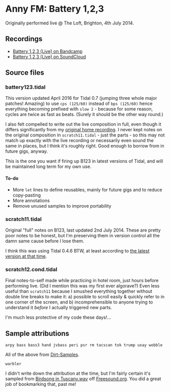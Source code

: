# Anny FM: Battery 1,2,3

Originally performed live @ The Loft, Brighton, 4th July 2014.

## Recordings

- [Battery 1,2,3 (Live) on Bandcamp](http://anny.audio/track/battery-123-live)
- [Battery 1,2,3 (Live) on SoundCloud](https://soundcloud.com/anny-fm/battery-123-live)

## Source files

### battery123.tidal

This version updated April 2016 for Tidal 0.7 (jumping three whole major patches! Amazing) to use `cps (125/60)` instead of `bps (125/60)` hence everything becoming prefixed with `slow 2` - because for some reason, cycles are twice as fast as beats. (Surely it should be the other way round.)

I also felt compelled to write out the live composition in full, even though it differs significantly from my [original home recording](https://soundcloud.com/anny-fm/battery-123-original-version). I never kept notes on the original composition in `scratch11.tidal` - just the parts - so this may not match up exactly with the live recording or necessarily even sound the same in places, but I think it's roughly right. Good enough to borrow from in future gigs, anyway.

This is the one you want if firing up B123 in latest versions of Tidal, and will be maintained long term for my own use.

#### To-do

- More `let` lines to define reusables, mainly for future gigs and to reduce copy-pasting
- More annotations
- Remove unused samples to improve portability

### scratch11.tidal

Original "full" notes on B123, last updated 2nd July 2014. These are pretty poor notes to be honest, but I'm preserving them in version control all the damn same cause before I lose them.

I think this was using Tidal 0.4.6 BTW, at least according to [the latest version at that time](https://github.com/tidalcycles/Tidal/tree/c214cb1baa8259ce4514741bb8a14ca28d1139e7).

### scratch12.cond.tidal

Final notes-to-self made while practicing in hotel room, just hours before performing live. (Did I mention this was my first ever algorave?) Even less useful than `scratch11` because I smushed everything together without double line breaks to make it: a) possible to scroll easily & quickly refer to in one corner of the screen, and b) incomprehensible to anyone trying to understand it _before_ I actually triggered new parts.

I'm much less protective of my code these days!...

## Sample attributions

```
arpy bass bass3 hand jvbass peri psr rm tacscan tok trump uxay wobble
```

All of the above from [Dirt-Samples](https://github.com/tidalcycles/Dirt-Samples/tree/c2db9a0dc4ffb911febc613cdb9726cae5175223).

```
warbler
```

I didn't write down the attribution at the time, but I'm fairly certain it's sampled from [Birdsong in Tuscany.wav](http://www.freesound.org/people/evernaut/sounds/37286/) off [Freesound.org](http://www.freesound.org). You did a great job of bookmarking that, past me!

